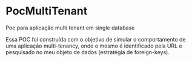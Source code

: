 # PocMultiTenant
Poc para aplicação multi tenant em single database

Essa POC foi construída com o objetivo de simular o comportamento de uma aplicação multi-tenancy, onde o mesmo é identificado pela URL e pesquisado no meu objeto de dados (estratégia de foreign-keys).
